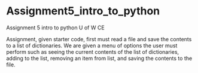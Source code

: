 # Assignment5_intro_to_python
Assignment 5 intro to python U of W CE


Assignment, given starter code, first must read a file and save the contents to a list of dictionaries. 
We are given a menu of options the user must perform such as seeing the current contents of the list of dictionaries, adding to the list,
removing an item from list, and saving the contents to the file.
